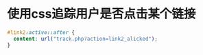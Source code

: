 # 使用css追踪用户是否点击某个链接

``` css
#link2:active::after {
  content: url("track.php?action=link2_alicked");
}
```